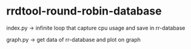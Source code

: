 # rrdtool-round-robin-database

index.py -> infinite loop that capture cpu usage and save in rr-database

graph.py -> get data of rr-database and plot on graph